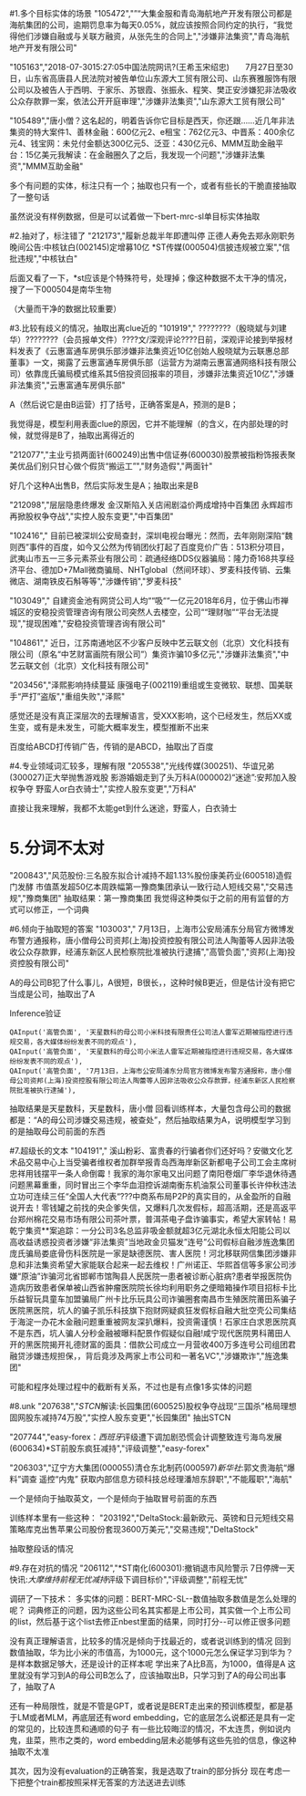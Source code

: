 #1.多个目标实体的场景
"105472","”“大集金服和青岛海航地产开发有限公司都是海航集团的公司，逾期罚息率为每天0.05%，就应该按照合同约定的执行，“我觉得他们涉嫌自融或与关联方融资，从张先生的合同上","涉嫌非法集资","青岛海航地产开发有限公司"

"105163","2018-07-3015:27:05中国法院网讯?(王希玉宋绍忠)　　7月27日至30日，山东省高唐县人民法院对被告单位山东源大工贸有限公司、山东赛雅服饰有限公司以及被告人于西明、于家乐、苏银霞、张振永、程笑、樊正安涉嫌犯非法吸收公众存款罪一案，依法公开开庭审理","涉嫌非法集资","山东源大工贸有限公司"

"105489","唐小僧？这名起的，明着告诉你它目标是西天，你还跟……近几年非法集资的特大案件1、善林金融：600亿元2、e租宝：762亿元3、中晋系：400余亿元4、钱宝网：未兑付金额达300亿元5、泛亚：430亿元6、MMM互助金融平台：15亿美元我解读：在金融圈久了之后，我发现一个问题","涉嫌非法集资","MMM互助金融"

多个有问题的实体，标注只有一个；抽取也只有一个，或者有些长的干脆直接抽取了一整句话

虽然说没有样例数据，但是可以试着做一下bert-mrc-sl单目标实体抽取

#2.抽对了，标注错了
"212173","履新总裁半年即遭叫停 正德人寿免去郑永刚职务晚间公告:中核钛白(002145)定增募10亿 *ST传媒(000504)信披违规被立案","信批违规","中核钛白"

后面又看了一下，*st应该是个特殊符号，处理掉；像这种数据不太干净的情况，搜了一下000504是南华生物

（大量而干净的数据比较重要）

#3.比较有歧义的情况，抽取出离clue近的
"101919"," ????????（殷晓斌与刘建华）????????（会员报单文件）????文/深观评论????日前，深观评论接到举报材料发表了《云惠富通车房俱乐部涉嫌非法集资近10亿创始人殷晓斌为云联惠总部董事》一文，揭露了云惠富通车房俱乐部（运营方为湖南云惠富通网络科技有限公司）依靠庞氏骗局模式维系其5倍投资回报率的项目，涉嫌非法集资近10亿","涉嫌非法集资","云惠富通车房俱乐部"

A（然后说它是由B运营）打了括号，正确答案是A，预测的是B；

我觉得是，模型利用表面clue的原因，它并不能理解（的含义，在内部处理的时候，就觉得是B了，抽取出离得近的

"212077","主业亏损两面针(600249)出售中信证券(600030)股票被指粉饰报表聚美优品们别只甘心做个假货“搬运工”","财务造假","两面针"

好几个这种A出售B，然后实际发生是A；抽取出来是B

"212098","层层隐患终爆发 金汉斯陷入关店闹剧溢价两成增持中百集团 永辉超市再掀股权争夺战","实控人股东变更","中百集团"

"102416"," 目前已被深圳公安局查封，深圳电视台曝光：然而，去年刚刚深陷“魏则西”事件的百度，如今又公然为传销团伙打起了百度竞价广告：513积分项目，武夷山市五一三多元素茶业有限公司：疏通经络DDS仪器骗局：隆力奇168共享经济平台、德加D+7Mall微商骗局、NHTglobal（然间环球）、罗麦科技传销、云集微店、湖南铁皮石斛等等","涉嫌传销","罗麦科技"

"103049"," 自建资金池有网贷公司人均““吸““一亿元2018年6月，位于佛山市禅城区的安稳投资管理咨询有限公司突然人去楼空，公司““理财咖““平台无法提现","提现困难","安稳投资管理咨询有限公司"

"104861"," 近日，江苏南通地区不少客户反映中艺云联文创（北京）文化科技有限公司（原名“中艺财富画院有限公司”）集资诈骗10多亿元","涉嫌非法集资","中艺云联文创（北京）文化科技有限公司"

"203456","泽熙影响持续蔓延 康强电子(002119)重组或生变微软、联想、国美联手“严打”盗版","重组失败","泽熙"

感觉还是没有真正深层次的去理解语言，受XXX影响，这个已经发生，然后XX或生变，或有是未发生，可能大概率发生，模型推断不出来

百度给ABCD打传销广告，传销的是ABCD，抽取出了百度

#4.专业领域词汇较多，理解有限
"205538","光线传媒(300251)、华谊兄弟(300027)正大举抛售游戏股 影游婚姻走到了头万科A(000002)“迷途”:安邦加入股权争夺 野蛮人or白衣骑士","实控人股东变更","万科A"

直接让我来理解，我都不太能get到什么迷途，野蛮人，白衣骑士

# 5.分词不太对
"200843","风范股份:三名股东拟合计减持不超1.13%股份康美药业(600518)造假门发酵 市值蒸发超50亿本周跌幅第一豫商集团承认一致行动人短线交易","交易违规","豫商集团"
抽取结果：第一豫商集团
我觉得这种类似于之前的用有监督的方式可以修正，一个词典

#6.倾向于抽取短的答案
"103003"," 7月13日，上海市公安局浦东分局官方微博发布警方通报称，唐小僧母公司资邦(上海)投资控股有限公司法人陶蕾等人因非法吸收公众存款罪，经浦东新区人民检察院批准被执行逮捕","高管负面","资邦(上海)投资控股有限公司"

A的母公司B犯了什么事儿，A很短，B很长，，这种时候B更近，但是估计没有把它当成是公司，抽取出了A

Inference验证

    QAInput('高管负面', '天星数科的母公司小米科技有限责任公司法人雷军近期被指控进行违规交易，各大媒体纷纷发表不同的观点'), 
    QAInput('高管负面', '天星数科的母公司小米法人雷军近期被指控进行违规交易，各大媒体纷纷发表不同的观点'),
    QAInput('高管负面', '7月13日，上海市公安局浦东分局官方微博发布警方通报称，唐小僧母公司资邦(上海)投资控股有限公司法人陶蕾等人因非法吸收公众存款罪，经浦东新区人民检察院批准被执行逮捕'),

抽取结果是天星数科，天星数科，唐小僧
回看训练样本，大量包含母公司的数据都是：“A的母公司涉嫌交易违规，被查处”，然后抽取结果为A，说明模型学习到的是抽取母公司前面的东西

#7.超级长的文本
"104191"," 溪山粉彩、富贵春的行骗者你们还好吗？安徽文化艺术品交易中心上当受骗者维权者加群举报青岛西海岸新区新都电子公司工会主席树忠祥用钱摆平一条人命倒霉！我家的海尔家电又出问题了南阳卷烟厂李华退休待遇问题黑幕重重，同时冒出三个李华血泪控诉湖南衡东机油泵公司董事长许仲秋违法立功可连续三任“全国人大代表“???中商系布局P2P的真实目的，从金盈所的自融说开去！零钱罐之前找的央企爹失信，又爆料几次发假标，超高活期，还是高返平台郑州棉花交易市场有限公司茶叶票，普洱茶电子盘诈骗事实，希望大家转帖！易乾宁集资**案追踪：一分公司3名总监非吸金额就超3亿元湖北永恒太阳能公司以高收益诱惑投资者涉嫌“非法集资”当地政金贝猫发”连号”公司假标自融涉旌逸集团庞氏骗局娄底骨伤科医院是一家是缺德医院、害人医院！河北移联网信集团涉嫌非息和非法集资希望大家能联合起来一起去维权！广州诺正、华熙首信等多家公司涉嫌“原油”诈骗河北省邯郸市馆陶县人民医院一患者被诊断心脏病?患者举报医院伪造病历致患者保单被山西省肿瘤医院院长徐均利用职务之便暗箱操作项目招标卡比乐益智玩具童车加盟骗局广州卡比乐玩具公司诈骗圈套南昌市生殖医院莆田系骗子医院黑医院，坑人的骗子凯乐科技旗下抱财网疑疯狂发假标自融大批空壳公司集结于海淀一办花木金融问题重重被网友深扒爆料，投资需谨慎！石家庄白求恩医院真不是东西，坑人骗人分秒金融被曝料配景作假疑似自融!咸宁现代医院男科莆田人开的黑医院揭开礼德财富的面具：借款公司成立一月营收400万多连号公司组团君融贷涉嫌违规担保，，背后竟涉及两家上市公司和一著名VC","涉嫌欺诈","旌逸集团"

可能和程序处理过程中的截断有关系，不过也是有点像1多实体的问题

#8.unk
"207638","*STCN*解读:长园集团(600525)股权争夺战现“三国杀”格局理想固网股东减持74万股","实控人股东变更","长园集团"
抽出STCN

"207744","easy-forex：*西班牙*评级遭下调加剧恐慌会计调整致连亏海鸟发展(600634)*ST前股东疯狂减持","评级调整","easy-forex"

"206303","辽宁方大集团(000055)清仓东北制药(000597)_新华社_:郭文贵海航“爆料”调查 遥控“内鬼” 获取内部信息方硕科技总经理潘旭东辞职","不能履职","海航"

一个是倾向于抽取英文，一个是倾向于抽取冒号前面的东西

训练样本里有一些这种：
"203192","DeltaStock:最新欧元、英镑和日元短线交易策略库克出售苹果公司股份套现3600万美元","交易违规","DeltaStock"

抽取整段话的情况

#9.存在对抗的情况
"206112","*ST南化(600301):撤销退市风险警示 7日停牌一天快讯:*大摩维持前程无忧减持*评级下调目标价","评级调整","前程无忧"


调研了一下技术：
多实体的问题：BERT-MRC-SL--数值抽取多数值是怎么处理的呢？
词典修正的问题，因为这些公司名其实都是上市公司，其实做一个上市公司的list，然后基于这个list去修正nbest里面的结果，同时打分--可以修正很多问题

没有真正理解语言，比较多的情况是倾向于找最近的，或者说训练到的情况
回到数值抽取，华为比小米的市值高，为1000元，这个1000元怎么保证学习到华为？是样本数据足够大，还是设计的正样本呢
学出来了A比B高，为1000，值得是A
这里就没有学习到A的母公司B怎么了，应该抽取出B，只学习到了A的母公司出事了，抽取了A

还有一种局限性，就是不管是GPT，或者说是BERT走出来的预训练模型，都是基于LM或者MLM，再底层还有word embedding，它的底层怎么说都还是具有一定的常见的，比较连贯和通顺的句子
有一些比较晦涩的情况，不太连贯，例如说内鬼，韭菜，熊市之类的，word embedding层未必能够有这些先验的信息，像这种抽取不太准


其次，因为没有evaluation的正确答案，我是选取了train的部分拆分
现在考虑一下把整个train都按照采样无答案的方法送进去训练
